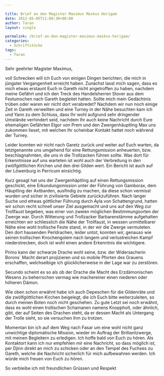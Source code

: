 ```yaml
---

title: Brief an den Magister Maximus Maskus Horigam
date: 2012-05-05T11:09:30+00:00
author: Taran
layout: single

permalink: /brief-an-den-magister-maximus-maskus-horigam/
categories:
  - Schriftstücke
tags:
  - Taran
---
```

Sehr geehrter Magister Maximus,

voll Schrecken will ich Euch von einigen Dingen berichten, die mich in jüngster Vergangenheit erreicht haben. Zunächst lasst mich sagen, dass es mich etwas erstaunt Euch in Gareth nicht angetroffen zu haben, nachdem meine Gefährt und ich den Treck des Handelsherren Stover aus dem Festumschen nach Gareth begleitet hatten.<!--more--> Sollte mich mein Gedächtnis trüben oder waren wir nicht dort verabredet? Nachdem wir nun noch einige Zeit in Gareth verweilten und eine Turney in der Nähe besuchten kam ich und Yann zu dem Schluss, dass Ihr wohl aufgrund sehr dringender Umstände verhindert seid, nachdem Ihr auch keine Nachricht durch Eure ehemaligen Gefährten Elgor von Prem und den Zwergenhäuptling Max uns zukommen lieset, mit welchen Ihr scheinbar Kontakt hattet noch während der Turney.

Leider konnten wir nicht nach Garetz zurück und weiter auf Euch warten, da letztgenannte uns umgehend für eine Rettungsmission anheuerten, bzw. beschlagnahmten, die uns in die Trollzacken führen sollte. Was dort für Erkenntnisse auf uns warteten ist wohl auch der Verbreitung in den zwölfgöttlichen Kirchen und den drei Gilden wert. Ein Bericht ist auch auf der Löwenburg in Perricum einsichtig.

Kurz gesagt hat uns der Zwergenhäptling auf einen Rettungsmission geschickt, eine Erkundungsmission unter der Führung von Gamborax, dem Häuptling der Axtbarden, ausfindig zu machen, da diese schon vermisst wurden und sicher in zivilisierte Gebiete zurückzuführen. Nach langer Suche und ettwas göttlicher Führung durch Ayla von Schattengrund, hatten wir schon recht schnell unser Ziel ausgemacht und uns auf den Weg zur Trollfaust begeben, was einer von zweien möglichen Bestimmungsorten der Zwerge war. Durch Witterung und Trollzacker Barbarenstämme aufgehalten erreichten wir schliesslich die Nähe der Trollfaust, in wessen unmittelbarer Nähe eine wohl trollische Feste stand, in der wir die Zwerge vermuteten. Den dort hausenden Perldrachen, leider untot, konnten wir, genauso wie seinen trollischen Knochengolem nach langem und verlustreichen Kampf niederstrecken, doch ist wohl einen andere Erkenntnis die wichtigere.

Primo kann der schwarze Drache wohl seine, bzw. der Widersacherin Borons´ Macht derart projizieren und so mobile Pforten des Grauens erschaffen, welchselbige ich glücklicherweise in der Lage war zu zerstören.

Secundo scheint es so als ob der Drache die Macht des Erzdämonischen Wesens zu beherrschen vermag wie machereiner einen niederen oder höheren Dämon.

Wie oben schon erwähnt habe ich auch Depeschen für die Gildenräte und die zwölfgöttlichen Kirchen beigelegt, die ich Euch bitte weiterzuleiten, so durch meinen Boten noch nicht geschehen. Zu gute Letzt sei noch erwähnt, dass es wohl einen trollischen Schamanen namens Knoppholt, oder ähnlich, gibt, der auf Seiten des Drachen steht, da er dessen Macht als Untergang der Trolle sieht, so sie versuchen ihm zu trotzen.

Momentan bin ich auf dem Weg nach Fasar um eine wohl nicht ganz unwichtige diplomatische Mission, wieder im Auftrag der Brilliantzwerge, mit meinen Begleitern zu erledigen. Ich hoffe bald von Euch zu hören. Als Kontaktort kann ich nur empfehlen mir eine Nachricht, so dass möglich ist, per Djinn direkt an mich zu schicken oder an den Tempel des Fuchses zu Gareth, welche die Nachricht sicherlich für mich aufbewahren werden. Ich würde mich freuen von Euch zu hören.

So verbleibe ich mit freundlichen Grüssen und Respekt
